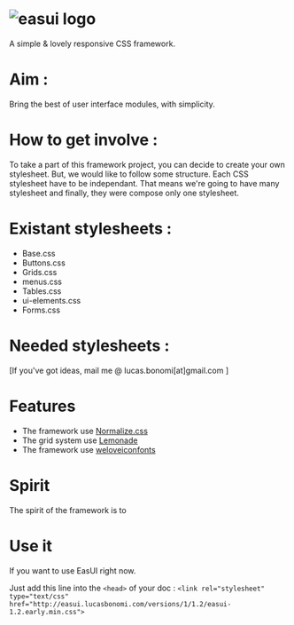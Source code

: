 ![easui logo](http://lab.web-gate.fr/images/easui.png)
=====

A simple &amp; lovely responsive CSS framework.


# Aim : 
Bring the best of user interface modules, with simplicity.


# How to get involve : 

To take a part of this framework project, you can decide to create your own stylesheet. But, we would like to follow some structure.
Each CSS stylesheet have to be independant. That means we're going to have many stylesheet and finally, they were compose only one stylesheet. 

# Existant stylesheets : 

* Base.css 
* Buttons.css 
* Grids.css
* menus.css 
* Tables.css 
* ui-elements.css
* Forms.css


# Needed stylesheets : 

  [If you've got ideas, mail me @ lucas.bonomi[at]gmail.com ]


# Features
  * The framework use [Normalize.css](http://necolas.github.io/normalize.css/)
  * The grid system use [Lemonade](https://github.com/dope/lemonade)
  * The framework use [weloveiconfonts](http://weloveiconfonts.com)

# Spirit
  The spirit of the framework is to 
# Use it 

If you want to use EasUI right now. 
  
Just add this line into the `<head>` of your doc :
    `<link rel="stylesheet" type="text/css" href="http://easui.lucasbonomi.com/versions/1/1.2/easui-1.2.early.min.css">`
